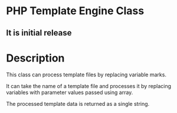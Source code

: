 # PHP Template Engine Class
## It is initial release 

# Description
This class can process template files by replacing variable marks.

It can take the name of a template file and processes it by replacing variables with parameter values passed using array.

The processed template data is returned as a single string.

